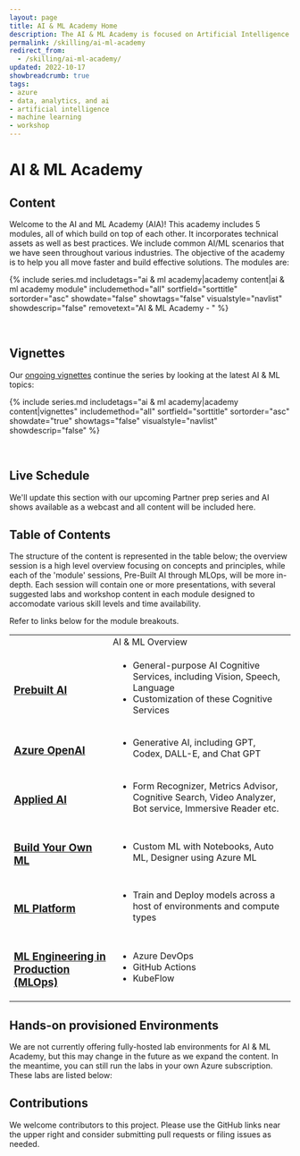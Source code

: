 ```yaml
---
layout: page
title: AI & ML Academy Home
description: The AI & ML Academy is focused on Artificial Intelligence and Machine Learning on the Microsoft Azure platform. 
permalink: /skilling/ai-ml-academy
redirect_from:
  - /skilling/ai-ml-academy/
updated: 2022-10-17
showbreadcrumb: true
tags:
- azure
- data, analytics, and ai
- artificial intelligence
- machine learning
- workshop
---
```


# AI & ML Academy

## Content

Welcome to the AI and ML Academy (AIA)! This academy includes 5 modules, all of which build on top of each other. It incorporates technical assets as well as best practices. We include common AI/ML scenarios that we have seen throughout various industries. The objective of the academy is to help you all move faster and build effective solutions. The modules are:

{% include series.md 
    includetags="ai & ml academy|academy content|ai & ml academy module" 
    includemethod="all" 
    sortfield="sorttitle" sortorder="asc" showdate="false" showtags="false" 
    visualstyle="navlist" showdescrip="false" removetext="AI & ML Academy - " 
%}

<div>&nbsp;</div>

## Vignettes

Our [ongoing vignettes](/PartnerResources/skilling/ai-ml-academy/vignettes) continue the series by looking at the latest AI & ML topics:

{% include series.md 
    includetags="ai & ml academy|academy content|vignettes" 
    includemethod="all" 
    sortfield="sorttitle" sortorder="asc" showdate="true" showtags="false" 
    visualstyle="navlist" showdescrip="false"
%}

<div>&nbsp;</div>

## Live Schedule

We'll update this section with our upcoming Partner prep series and AI shows available as a webcast and all content will be included here.

## Table of Contents

The structure of the content is represented in the table below; the overview session is a high level overview focusing on concepts and principles, while each of the 'module' sessions, Pre-Built AI through MLOps, will be more in-depth. Each session will contain one or more presentations, with several suggested labs and workshop content in each module designed to accomodate various skill levels and time availability.

Refer to links below for the module breakouts. 

<table>
<tr>
<td colspan="2" style="text-align: center;">AI & ML Overview</td>
</tr>
<tr>
<td><h3><a href="https://microsoft.github.io/PartnerResources/skilling/ai-ml-academy/prebuilt-ai">Prebuilt AI</a></h3></td>
<td>
  <ul>
    <li>General-purpose AI Cognitive Services, including Vision, Speech, Language</li>
    <li>Customization of these Cognitive Services</li>
  </ul>
</td>
</tr>
<tr>
<td><h3><a href="https://microsoft.github.io/PartnerResources/skilling/ai-ml-academy/openai">Azure OpenAI</a></h3></td>
<td>
  <ul>
    <li>Generative AI, including GPT, Codex, DALL-E, and Chat GPT</li>
  </ul>
</td>
</tr>
<tr>
<td><h3><a href="https://microsoft.github.io/PartnerResources/skilling/ai-ml-academy/applied-ai">Applied AI</a></h3></td>
<td>
  <ul>
    <li>Form Recognizer, Metrics Advisor, Cognitive Search, Video Analyzer, Bot service, Immersive Reader etc.</li>
  </ul>
</td>
</tr>
<tr>
<td><h3><a href="https://microsoft.github.io/PartnerResources/skilling/ai-ml-academy/build-your-own-ml">Build Your Own ML</a></h3></td>
<td>
  <ul>
    <li>Custom ML with Notebooks, Auto ML, Designer using Azure ML</li>
  </ul>
</td>
</tr>
<tr>
<td><h3><a href="https://microsoft.github.io/PartnerResources/skilling/ai-ml-academy/aml-plat">ML Platform</a></h3></td>
<td>
  <ul>
  <li>Train and Deploy models across a host of environments and compute types</li>
  </ul>
</td>
</tr>
<tr>
<td><h3><a href="https://microsoft.github.io/PartnerResources/skilling/ai-ml-academy/mlops">ML Engineering in Production (MLOps)</a></h3></td>
<td>
  <ul>
    <li>Azure DevOps</li>
		<li>GitHub Actions</li>
    <li>KubeFlow</li>
  </ul>
</td>
</tr>
</table>

## Hands-on provisioned Environments

We are not currently offering fully-hosted lab environments for AI & ML Academy, but this may change in the future as we expand the content. In the meantime, you can still run the labs in your own Azure subscription. These labs are listed below:

## Contributions

We welcome contributors to this project. Please use the GitHub links near the upper right and consider submitting pull requests or filing issues as needed.
